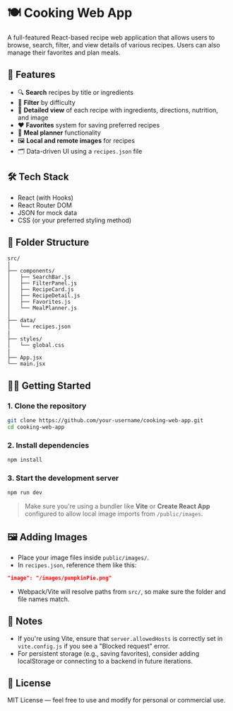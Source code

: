 # 🍽️ Cooking Web App

A full-featured React-based recipe web application that allows users to browse, search, filter, and view details of various recipes. Users can also manage their favorites and plan meals.

## 🚀 Features

- 🔍 **Search** recipes by title or ingredients
- 🎯 **Filter** by difficulty
- 📃 **Detailed view** of each recipe with ingredients, directions, nutrition, and image
- ❤️ **Favorites** system for saving preferred recipes
- 📅 **Meal planner** functionality
- 🖼️ **Local and remote images** for recipes
- 🗂️ Data-driven UI using a `recipes.json` file

## 🛠️ Tech Stack

- React (with Hooks)
- React Router DOM
- JSON for mock data
- CSS (or your preferred styling method)

## 📁 Folder Structure

```
src/
│
├── components/
│   ├── SearchBar.js
│   ├── FilterPanel.js
│   ├── RecipeCard.js
│   ├── RecipeDetail.js
│   ├── Favorites.js
│   └── MealPlanner.js
│
├── data/
│   └── recipes.json
|
├── styles/
│   └── global.css
|
├── App.jsx
└── main.jsx
```

## 🧑‍🍳 Getting Started

### 1. Clone the repository

```bash
git clone https://github.com/your-username/cooking-web-app.git
cd cooking-web-app
```

### 2. Install dependencies

```bash
npm install
```

### 3. Start the development server

```bash
npm run dev
```

> Make sure you're using a bundler like **Vite** or **Create React App** configured to allow local image imports from `/public/images`.

## 🖼️ Adding Images

- Place your image files inside `public/images/`.
- In `recipes.json`, reference them like this:

```json
"image": "/images/pumpkinPie.png"
```

- Webpack/Vite will resolve paths from `src/`, so make sure the folder and file names match.

## 🔧 Notes

- If you're using Vite, ensure that `server.allowedHosts` is correctly set in `vite.config.js` if you see a "Blocked request" error.
- For persistent storage (e.g., saving favorites), consider adding localStorage or connecting to a backend in future iterations.

## 📜 License

MIT License — feel free to use and modify for personal or commercial use.
